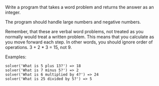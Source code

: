 Write a program that takes a word problem and returns the answer as an integer.

The program should handle large numbers and negative numbers.

Remember, that these are verbal word problems, not treated as you normally would treat a written problem. This means that you calculate as you move forward each step. In other words, you should ignore order of operations. 3 + 2 * 3 = 15, not 9.

Examples:
```
solver('What is 5 plus 13?') => 18
solver('What is 7 minus 5?') => 2
solver('What is 6 multiplied by 4?') => 24
solver('What is 25 divided by 5?') => 5
```
